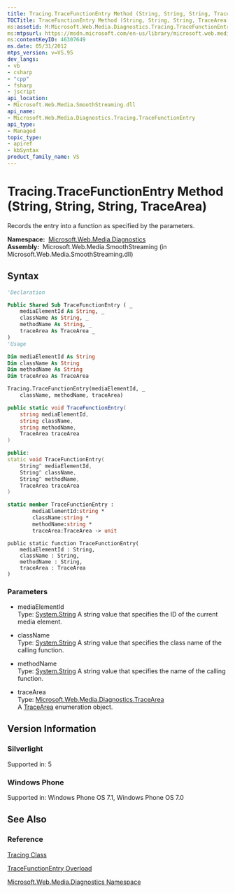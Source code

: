 ```yaml
---
title: Tracing.TraceFunctionEntry Method (String, String, String, TraceArea) (Microsoft.Web.Media.Diagnostics)
TOCTitle: TraceFunctionEntry Method (String, String, String, TraceArea)
ms:assetid: M:Microsoft.Web.Media.Diagnostics.Tracing.TraceFunctionEntry(System.String,System.String,System.String,Microsoft.Web.Media.Diagnostics.TraceArea)
ms:mtpsurl: https://msdn.microsoft.com/en-us/library/microsoft.web.media.diagnostics.tracing.tracefunctionentry(v=VS.95)
ms:contentKeyID: 46307649
ms.date: 05/31/2012
mtps_version: v=VS.95
dev_langs:
- vb
- csharp
- "cpp"
- fsharp
- jscript
api_location:
- Microsoft.Web.Media.SmoothStreaming.dll
api_name:
- Microsoft.Web.Media.Diagnostics.Tracing.TraceFunctionEntry
api_type:
- Managed
topic_type:
- apiref
- kbSyntax
product_family_name: VS
---
```


# Tracing.TraceFunctionEntry Method (String, String, String, TraceArea)

Records the entry into a function as specified by the parameters.

**Namespace:**  [Microsoft.Web.Media.Diagnostics](microsoft-web-media-diagnostics-namespace_1.md)  
**Assembly:**  Microsoft.Web.Media.SmoothStreaming (in Microsoft.Web.Media.SmoothStreaming.dll)

## Syntax

```vb
'Declaration

Public Shared Sub TraceFunctionEntry ( _
    mediaElementId As String, _
    className As String, _
    methodName As String, _
    traceArea As TraceArea _
)
'Usage

Dim mediaElementId As String
Dim className As String
Dim methodName As String
Dim traceArea As TraceArea

Tracing.TraceFunctionEntry(mediaElementId, _
    className, methodName, traceArea)
```

```csharp
public static void TraceFunctionEntry(
    string mediaElementId,
    string className,
    string methodName,
    TraceArea traceArea
)
```

```cpp
public:
static void TraceFunctionEntry(
    String^ mediaElementId, 
    String^ className, 
    String^ methodName, 
    TraceArea traceArea
)
```

``` fsharp
static member TraceFunctionEntry : 
        mediaElementId:string * 
        className:string * 
        methodName:string * 
        traceArea:TraceArea -> unit 
```

```jscript
public static function TraceFunctionEntry(
    mediaElementId : String, 
    className : String, 
    methodName : String, 
    traceArea : TraceArea
)
```

### Parameters

  - mediaElementId  
    Type: [System.String](https://msdn.microsoft.com/library/s1wwdcbf\(v=vs.95\))  
    A string value that specifies the ID of the current media element.

<!-- end list -->

  - className  
    Type: [System.String](https://msdn.microsoft.com/library/s1wwdcbf\(v=vs.95\))  
    A string value that specifies the class name of the calling function.

<!-- end list -->

  - methodName  
    Type: [System.String](https://msdn.microsoft.com/library/s1wwdcbf\(v=vs.95\))  
    A string value that specifies the name of the calling function.

<!-- end list -->

  - traceArea  
    Type: [Microsoft.Web.Media.Diagnostics.TraceArea](tracearea-enumeration-microsoft-web-media-diagnostics_1.md)  
    A [TraceArea](tracearea-enumeration-microsoft-web-media-diagnostics_1.md) enumeration object.

## Version Information

### Silverlight

Supported in: 5  

### Windows Phone

Supported in: Windows Phone OS 7.1, Windows Phone OS 7.0  

## See Also

### Reference

[Tracing Class](tracing-class-microsoft-web-media-diagnostics_1.md)

[TraceFunctionEntry Overload](tracing-tracefunctionentry-method-microsoft-web-media-diagnostics_1.md)

[Microsoft.Web.Media.Diagnostics Namespace](microsoft-web-media-diagnostics-namespace_1.md)

